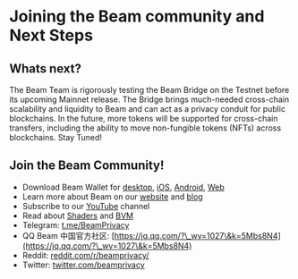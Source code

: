 # Joining the Beam community and Next Steps

## Whats next?

The Beam Team is rigorously testing the Beam Bridge on the Testnet before its upcoming Mainnet release. The Bridge brings much-needed cross-chain scalability and liquidity to Beam and can act as a privacy conduit for public blockchains. In the future, more tokens will be supported for cross-chain transfers, including the ability to move non-fungible tokens (NFTs) across blockchains. Stay Tuned!

## Join the Beam Community!

* Download Beam Wallet for [desktop](https://www.beam.mw/downloads), [iOS](https://itunes.apple.com/us/app/beam-privacy-wallet/id1459842353), [Android](https://play.google.com/store/apps/details?id=com.mw.beam.beamwallet.mainnet), [Web](https://chrome.google.com/webstore/detail/beam-web-wallet/ilhaljfiglknggcoegeknjghdgampffk?hl=en)
* Learn more about Beam on our [website](http://beam.mw/?utm\_source=medium\&utm\_medium=link\&utm\_campaign=confidentialassets) and [blog](https://medium.com/beam-mw)
* Subscribe to our [YouTube](https://www.youtube.com/channel/UCddqBnfSPWibf4f8OnEJm\_w) channel
* Read about [Shaders](https://github.com/BeamMW/beam/wiki/Beam-Smart-Contracts) and [BVM](https://github.com/BeamMW/beam/wiki/BVM-functions-for-shaders)
* Telegram: [t.me/BeamPrivacy](https://t.me/BeamPrivacy)
* QQ Beam 中国官方社区: [https://jq.qq.com/?\_wv=1027\&k=5Mbs8N4](https://jq.qq.com/?\_wv=1027\&k=5Mbs8N4)
* Reddit: [reddit.com/r/beamprivacy/](https://www.reddit.com/r/beamprivacy/)
* Twitter: [twitter.com/beamprivacy](https://twitter.com/beamprivacy)
